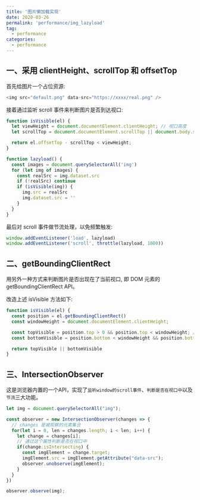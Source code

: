 ```yaml
---
title: '图片懒加载实现'
date: 2020-03-26
permalink: 'performance/img_lazyload'
tag:
  - performance
categories:
  - performance
---
```


## 一、采用 clientHeight、scrollTop 和 offsetTop

首先给图片一个占位资源:

```js
<img src="default.png" data-src="https://xxxx/real.png" />
```

接着通过监听 scroll 事件来判断图片是否到达视口:

```js
function isVisible(el) {
  let viewHeight = document.documentElement.clientHeight; // 视口高度
  let scrollTop = document.documentElement.scrollTop || document.body.scrollTop;  // 滚动条卷去的高度

  return el.offsetTop - scrollTop < viewHeight;
}

function lazyload() {
  const images = document.querySelectorAll('img')
  for (let img of images) {
    const realSrc = img.dataset.src
    if (!realSrc) continue
    if (isVisible(img)) {
      img.src = realSrc
      img.dataset.src = ''
    }
  }
}
```

最后对 scroll 事件做节流处理，以免频繁触发:

```js
window.addEventListener('load', lazyload)
window.addEventListener('scroll', throttle(lazyload, 1000))
```

## 二、getBoundingClientRect

用另外一种方式来判断图片是否出现在了当前视口, 即 DOM 元素的 getBoundingClientRect API。

改造上述 isVisible 方法如下:

```js
function isVisible(el) {
  const position = el.getBoundingClientRect()
  const windowHeight = document.documentElement.clientHeight;

  const topVisible = position.top > 0 && position.top < windowHeight; // 顶部边缘可见
  const bottomVisible = position.bottom < windowHeight && position.bottom > 0;  // 底部边缘可见

  return topVisible || bottomVisible
}
```

## 三、IntersectionObserver

这是浏览器内置的一个API，实现了`监听window的scroll事件`、`判断是否在视口中`以及`节流`三大功能。

```js
let img = document.querySelectorAll("img");

const observer = new IntersectionObserver(changes => {
  // changes 是被观察的元素集合
  for(let i = 0, len = changes.length; i < len; i++) {
    let change = changes[i];
    // 通过这个属性判断是否在视口中
    if(change.isIntersecting) {
      const imgElement = change.target;
      imgElement.src = imgElement.getAttribute("data-src");
      observer.unobserve(imgElement);
    }
  }
})

observer.observe(img);
```
